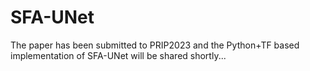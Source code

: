 # SFA-UNet

The paper has been submitted to PRIP2023 and the Python+TF based implementation of SFA-UNet will be shared shortly...
